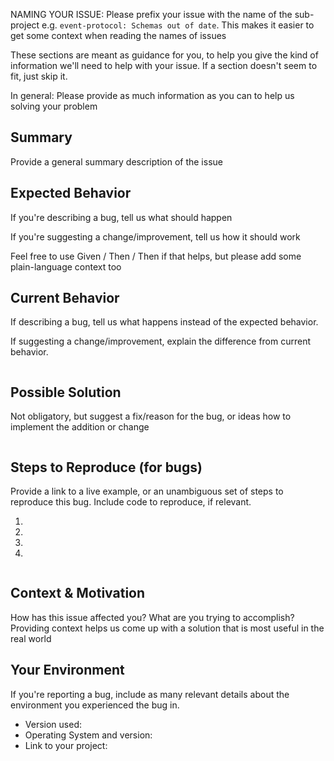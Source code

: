 NAMING YOUR ISSUE: Please prefix your issue with the name of the sub-project e.g. `event-protocol: Schemas out of date`. This makes it easier to get some context when reading the names of issues

These sections are meant as guidance for you, to help you give the kind of information we'll need to help with your issue. If a section  doesn't seem to fit, just skip it.

In general: Please provide as much information as you can to help us solving your problem

## Summary

Provide a general summary description of the issue

## Expected Behavior

If you're describing a bug, tell us what should happen

If you're suggesting a change/improvement, tell us how it should work

Feel free to use Given / Then / Then if that helps, but please add some plain-language context too

## Current Behavior

If describing a bug, tell us what happens instead of the expected behavior.

If suggesting a change/improvement, explain the difference from current behavior.

~~~

~~~

## Possible Solution

Not obligatory, but suggest a fix/reason for the bug, or ideas how to implement the addition or change

~~~

~~~

## Steps to Reproduce (for bugs)

Provide a link to a live example, or an unambiguous set of steps to reproduce this bug. Include code to reproduce, if relevant.

1.
2.
3.
4.

~~~

~~~

## Context & Motivation

How has this issue affected you? What are you trying to accomplish? Providing context helps us come up with a solution that is most useful in the real world

## Your Environment

If you're reporting a bug, include as many relevant details about the environment you experienced the bug in.

* Version used:
* Operating System and version:
* Link to your project: